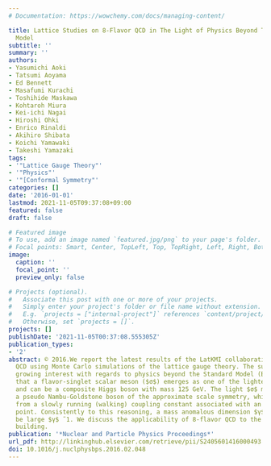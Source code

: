 ```yaml
---
# Documentation: https://wowchemy.com/docs/managing-content/

title: Lattice Studies on 8-Flavor QCD in The Light of Physics Beyond The Standard
  Model
subtitle: ''
summary: ''
authors:
- Yasumichi Aoki
- Tatsumi Aoyama
- Ed Bennett
- Masafumi Kurachi
- Toshihide Maskawa
- Kohtaroh Miura
- Kei-ichi Nagai
- Hiroshi Ohki
- Enrico Rinaldi
- Akihiro Shibata
- Koichi Yamawaki
- Takeshi Yamazaki
tags:
- '"Lattice Gauge Theory"'
- '"Physics"'
- '"[Conformal Symmetry"'
categories: []
date: '2016-01-01'
lastmod: 2021-11-05T09:37:08+09:00
featured: false
draft: false

# Featured image
# To use, add an image named `featured.jpg/png` to your page's folder.
# Focal points: Smart, Center, TopLeft, Top, TopRight, Left, Right, BottomLeft, Bottom, BottomRight.
image:
  caption: ''
  focal_point: ''
  preview_only: false

# Projects (optional).
#   Associate this post with one or more of your projects.
#   Simply enter your project's folder or file name without extension.
#   E.g. `projects = ["internal-project"]` references `content/project/deep-learning/index.md`.
#   Otherwise, set `projects = []`.
projects: []
publishDate: '2021-11-05T00:37:08.555305Z'
publication_types:
- '2'
abstract: © 2016.We report the latest results of the LatKMI collaboration on 8-flavor
  QCD using Monte Carlo simulations of the lattice gauge theory. The subject receives
  growing interest with regards to physics beyond the Standard Model (BSM). We show
  that a flavor-singlet scalar meson ($σ$) emerges as one of the lightest bound states
  and can be a composite Higgs boson with mass 125 GeV. The light $σ$ may be a technidilaton,
  a pseudo Nambu-Goldstone boson of the approximate scale symmetry, which results
  from a slowly running (walking) coupling constant associated with an infra-red fixed
  point. Consistently to this reasoning, a mass anomalous dimension $γ$ is found to
  be large $γ$ ̃ 1. We discuss the applicability of 8-flavor QCD to the BSM model
  building.
publication: '*Nuclear and Particle Physics Proceedings*'
url_pdf: http://linkinghub.elsevier.com/retrieve/pii/S2405601416000493
doi: 10.1016/j.nuclphysbps.2016.02.048
---
```

